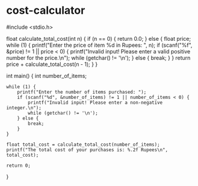# cost-calculator
#include <stdio.h>

float calculate_total_cost(int n) {
    if (n == 0) {
        return 0.0;
    } else {
        float price;
        while (1) {
            printf("Enter the price of item %d in Rupees: ", n);
            if (scanf("%f", &price) != 1 || price < 0) {
                printf("Invalid input! Please enter a valid positive number for the price.\n");
                while (getchar() != '\n'); 
            } else {
                break; 
            }
        }
        return price + calculate_total_cost(n - 1);
    }
}

int main() {
    int number_of_items;

    while (1) {
        printf("Enter the number of items purchased: ");
        if (scanf("%d", &number_of_items) != 1 || number_of_items < 0) {
            printf("Invalid input! Please enter a non-negative integer.\n");
            while (getchar() != '\n'); 
        } else {
            break; 
        }
    }

    float total_cost = calculate_total_cost(number_of_items);
    printf("The total cost of your purchases is: %.2f Rupees\n", total_cost);

    return 0;
}
